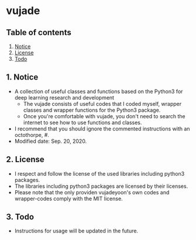 # vujade


## Table of contents
1.  [Notice](#notice)
2.  [License](#license)
3.  [Todo](#todo)


## 1. Notice <a name="notice"></a>
- A collection of useful classes and functions based on the Python3 for deep learning research and development
    - The vujade consists of useful codes that I coded myself, wrapper classes and wrapper functions for the Python3 package.
    - Once you're comfortable with vujade, you don't need to search the internet to see how to use functions and classes.
- I recommend that you should ignore the commented instructions with an octothorpe, #.
- Modified date: Sep. 20, 2020.


## 2. License <a name="license"></a>
- I respect and follow the license of the used libraries including python3 packages.
- The libraries including python3 packages are licensed by their licenses.
- Please note that the only providen vujadeyoon's own codes and wrapper-codes comply with the MIT license.


## 3. Todo <a name="todo"></a>
- Instructions for usage will be updated in the future.